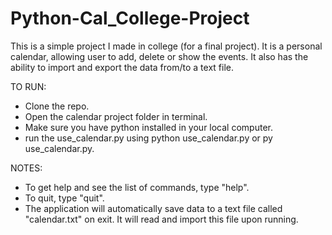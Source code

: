 # Python-Cal_College-Project
This is a simple project I made in college (for a final project). 
It is a personal calendar, allowing user to add, delete or show the events. It also has the ability to import and export the data from/to a text file.

TO RUN:
- Clone the repo.
- Open the calendar project folder in terminal.
- Make sure you have python installed in your local computer.
- run the use_calendar.py using python use_calendar.py or py use_calendar.py.

NOTES:
- To get help and see the list of commands, type "help".
- To quit, type "quit".
- The application will automatically save data to a text file called "calendar.txt" on exit. It will read and import this file upon running. 
